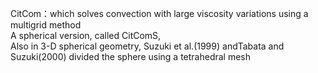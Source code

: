 CitCom：which solves convection with large viscosity variations using a
multigrid method\
A spherical version, called CitComS,\
Also in 3-D spherical geometry, Suzuki et al.(1999) andTabata and Suzuki(2000) divided
the sphere using a tetrahedral mesh